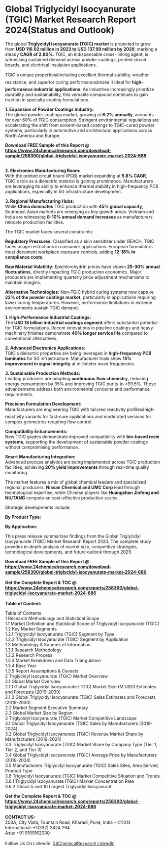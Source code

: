 <h1>Global Triglycidyl Isocyanurate (TGIC) Market Research Report 2024(Status and Outlook)</h1><p>The global <strong>Triglycidyl Isocyanurate (TGIC) market</strong> is projected to grow from <strong>USD 116.92 million in 2023 to USD 137.99 million by 2029</strong>, marking a steady <strong>CAGR of 2.80%</strong>. TGIC, an indispensable cross-linking agent, is witnessing sustained demand across powder coatings, printed circuit boards, and electrical insulation applications.</p><p>TGIC's unique propertiesâincluding excellent thermal stability, weather resistance, and superior curing performanceâmake it ideal for <strong>high-performance industrial applications</strong>. As industries increasingly prioritize durability and sustainability, this versatile compound continues to gain traction in specialty coating formulations.</p><p><strong>1. Expansion of Powder Coatings Industry:</strong><br>
The global powder coatings market, growing at <strong>6.2% annually</strong>, accounts for over 60% of TGIC consumption. Stringent environmental regulations are accelerating the shift from solvent-based coatings to TGIC-cured powder systems, particularly in automotive and architectural applications across North America and Europe.</p><div><b>Download FREE Sample of this Report @ 
            <a href="https://www.24chemicalresearch.com/download-sample/258390/global-triglycidyl-isocyanurate-market-2024-686">
            https://www.24chemicalresearch.com/download-sample/258390/global-triglycidyl-isocyanurate-market-2024-686</a></b></div><br><p><strong>2. Electronics Manufacturing Boom:</strong><br>
With the printed circuit board (PCB) market expanding at <strong>5.8% CAGR</strong>, TGIC's role as a dielectric material is gaining prominence. Manufacturers are leveraging its ability to enhance thermal stability in high-frequency PCB applications, especially in 5G infrastructure development.</p><p><strong>3. Regional Manufacturing Hubs:</strong><br>
While <strong>China dominates</strong> TGIC production with <strong>45% global capacity</strong>, Southeast Asian markets are emerging as key growth areas. Vietnam and India are witnessing <strong>8-10% annual demand increases</strong> as manufacturers relocate production facilities.</p><p>The TGIC market faces several constraints:</p><p><strong>Regulatory Pressures:</strong> Classified as a skin sensitizer under REACH, TGIC faces usage restrictions in consumer applications. European formulators must document workplace exposure controls, adding <strong>12-18% to compliance costs</strong>.</p><p><strong>Raw Material Volatility:</strong> Epichlorohydrin prices have shown <strong>25-30% annual fluctuations</strong>, directly impacting TGIC production economics. Major producers are implementing quarterly price adjustment mechanisms to maintain margins.</p><p><strong>Alternative Technologies:</strong> Non-TGIC hybrid curing systems now capture <strong>22% of the powder coatings market</strong>, particularly in applications requiring lower curing temperatures. However, performance limitations in extreme environments sustain TGIC demand.</p><p><strong>1. High-Performance Industrial Coatings:</strong><br>
The <strong>USD 18 billion industrial coatings segment</strong> offers substantial potential for TGIC formulations. Recent innovations in pipeline coatings and heavy machinery finishes demonstrate <strong>40% longer service life</strong> compared to conventional alternatives.</p><p><strong>2. Advanced Electronics Applications:</strong><br>
TGIC's dielectric properties are being leveraged in <strong>high-frequency PCB laminates</strong> for 5G infrastructure. Manufacturer trials show <strong>15% improvement in signal integrity</strong> at millimeter wave frequencies.</p><p><strong>3. Sustainable Production Methods:</strong><br>
Leading producers are adopting <strong>continuous flow chemistry</strong>, reducing energy consumption by 35% and improving TGIC purity to &gt;99.5%. These advancements address both environmental concerns and performance requirements.</p><p><strong>Precision Formulation Development:</strong><br>
	Manufacturers are engineering TGIC with tailored reactivity profilesâhigh-reactivity variants for fast-cure applications and moderated versions for complex geometries requiring flow control.</p><p><strong>Compatibility Enhancements:</strong><br>
	New TGIC grades demonstrate improved compatibility with <strong>bio-based resin systems</strong>, supporting the development of sustainable powder coatings without compromising performance.</p><p><strong>Smart Manufacturing Integration:</strong><br>
	Advanced process analytics are being implemented across TGIC production facilities, achieving <strong>20% yield improvements</strong> through real-time quality monitoring.</p><p>The market features a mix of global chemical leaders and specialized regional producers. <strong>Nissan Chemical and UMC Corp</strong> lead through technological expertise, while Chinese players like <strong>Huangshan Jinfeng and NIUTANG</strong> compete on cost-effective production scales.</p><p>Strategic developments include:</p><p><strong>By Product Type:</strong></p><p><strong>By Application:</strong></p><p>This press release summarizes findings from the Global Triglycidyl Isocyanurate (TGIC) Market Research Report 2024. The complete study provides in-depth analysis of market size, competitive strategies, technological developments, and future outlook through 2029.</p><div><b>Download FREE Sample of this Report @ 
            <a href="https://www.24chemicalresearch.com/download-sample/258390/global-triglycidyl-isocyanurate-market-2024-686">
            https://www.24chemicalresearch.com/download-sample/258390/global-triglycidyl-isocyanurate-market-2024-686</a></b></div><br><div><b>Get the Complete Report & TOC @ 
            <a href="https://www.24chemicalresearch.com/reports/258390/global-triglycidyl-isocyanurate-market-2024-686">
            https://www.24chemicalresearch.com/reports/258390/global-triglycidyl-isocyanurate-market-2024-686</a></b></div><br>
            <b>Table of Content:</b><p>Table of Contents<br />
1 Research Methodology and Statistical Scope<br />
1.1 Market Definition and Statistical Scope of Triglycidyl Isocyanurate (TGIC)<br />
1.2 Key Market Segments<br />
1.2.1 Triglycidyl Isocyanurate (TGIC) Segment by Type<br />
1.2.2 Triglycidyl Isocyanurate (TGIC) Segment by Application<br />
1.3 Methodology & Sources of Information<br />
1.3.1 Research Methodology<br />
1.3.2 Research Process<br />
1.3.3 Market Breakdown and Data Triangulation<br />
1.3.4 Base Year<br />
1.3.5 Report Assumptions & Caveats<br />
2 Triglycidyl Isocyanurate (TGIC) Market Overview<br />
2.1 Global Market Overview<br />
2.1.1 Global Triglycidyl Isocyanurate (TGIC) Market Size (M USD) Estimates and Forecasts (2019-2030)<br />
2.1.2 Global Triglycidyl Isocyanurate (TGIC) Sales Estimates and Forecasts (2019-2030)<br />
2.2 Market Segment Executive Summary<br />
2.3 Global Market Size by Region<br />
3 Triglycidyl Isocyanurate (TGIC) Market Competitive Landscape<br />
3.1 Global Triglycidyl Isocyanurate (TGIC) Sales by Manufacturers (2019-2024)<br />
3.2 Global Triglycidyl Isocyanurate (TGIC) Revenue Market Share by Manufacturers (2019-2024)<br />
3.3 Triglycidyl Isocyanurate (TGIC) Market Share by Company Type (Tier 1, Tier 2, and Tier 3)<br />
3.4 Global Triglycidyl Isocyanurate (TGIC) Average Price by Manufacturers (2019-2024)<br />
3.5 Manufacturers Triglycidyl Isocyanurate (TGIC) Sales Sites, Area Served, Product Type<br />
3.6 Triglycidyl Isocyanurate (TGIC) Market Competitive Situation and Trends<br />
3.6.1 Triglycidyl Isocyanurate (TGIC) Market Concentration Rate<br />
3.6.2 Global 5 and 10 Largest Triglycidyl Isocyanurat</p><div><b>Get the Complete Report & TOC @ 
            <a href="https://www.24chemicalresearch.com/reports/258390/global-triglycidyl-isocyanurate-market-2024-686">
            https://www.24chemicalresearch.com/reports/258390/global-triglycidyl-isocyanurate-market-2024-686</a></b></div><br><b>CONTACT US:</b><br>
            203A, City Vista, Fountain Road, Kharadi, Pune, India - 411014<br>
            International: +1(332) 2424 294<br>
            Asia: +91 9169162030 <br><br>
            Follow Us On LinkedIn: <a href="https://www.linkedin.com/company/24chemicalresearch/">24ChemicalResearch LinkedIn</a>